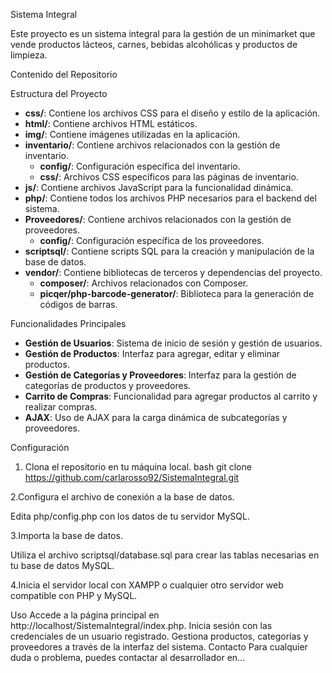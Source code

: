 Sistema Integral

Este proyecto es un sistema integral para la gestión de un minimarket que vende productos lácteos, carnes, bebidas alcohólicas y productos de limpieza.

Contenido del Repositorio

 Estructura del Proyecto

- **css/**: Contiene los archivos CSS para el diseño y estilo de la aplicación.
- **html/**: Contiene archivos HTML estáticos.
- **img/**: Contiene imágenes utilizadas en la aplicación.
- **inventario/**: Contiene archivos relacionados con la gestión de inventario.
  - **config/**: Configuración específica del inventario.
  - **css/**: Archivos CSS específicos para las páginas de inventario.
- **js/**: Contiene archivos JavaScript para la funcionalidad dinámica.
- **php/**: Contiene todos los archivos PHP necesarios para el backend del sistema.
- **Proveedores/**: Contiene archivos relacionados con la gestión de proveedores.
  - **config/**: Configuración específica de los proveedores.
- **scriptsql/**: Contiene scripts SQL para la creación y manipulación de la base de datos.
- **vendor/**: Contiene bibliotecas de terceros y dependencias del proyecto.
  - **composer/**: Archivos relacionados con Composer.
  - **picqer/php-barcode-generator/**: Biblioteca para la generación de códigos de barras.

Funcionalidades Principales

- **Gestión de Usuarios**: Sistema de inicio de sesión y gestión de usuarios.
- **Gestión de Productos**: Interfaz para agregar, editar y eliminar productos.
- **Gestión de Categorías y Proveedores**: Interfaz para la gestión de categorías de productos y proveedores.
- **Carrito de Compras**: Funcionalidad para agregar productos al carrito y realizar compras.
- **AJAX**: Uso de AJAX para la carga dinámica de subcategorías y proveedores.

Configuración

1. Clona el repositorio en tu máquina local.
   bash
   git clone https://github.com/carlarosso92/SistemaIntegral.git
   
2.Configura el archivo de conexión a la base de datos.

Edita php/config.php con los datos de tu servidor MySQL.

3.Importa la base de datos.

Utiliza el archivo scriptsql/database.sql para crear las tablas necesarias en tu base de datos MySQL.

4.Inicia el servidor local con XAMPP o cualquier otro servidor web compatible con PHP y MySQL.

Uso
Accede a la página principal en http://localhost/SistemaIntegral/index.php.
Inicia sesión con las credenciales de un usuario registrado.
Gestiona productos, categorías y proveedores a través de la interfaz del sistema.
Contacto
Para cualquier duda o problema, puedes contactar al desarrollador en...
